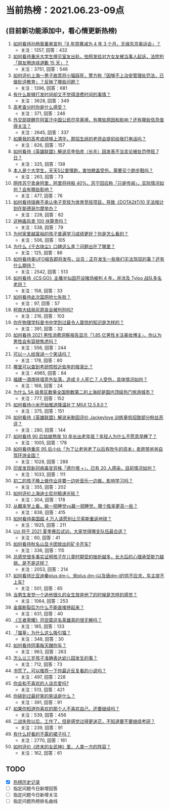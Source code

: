 # 当前热榜：2021.06.23-09点
## (目前新功能添加中，看心情更新热榜)
1. [如何看待孙杨案重审宣判「8 年禁赛减为 4 年 3 个月，无缘东京奥运会」？](https://www.zhihu.com/question/466646307)
    * 关注：1357, 回答：432
2. [如何看待重庆大学生撞见室友出轨，拍照发给对方女友被当事人起诉，法院判「朋友圈连续道歉 15 天」？](https://www.zhihu.com/question/466513016)
    * 关注：3751, 回答：546
3. [如何评价上海一男子故意将小猫踩死，警方称「因够不上治安管理处罚法，已做批评教育」？反映了哪些问题？](https://www.zhihu.com/question/466304670)
    * 关注：1396, 回答：681
4. [有什么能够打发时间却又不觉得浪费时间的事情？](https://www.zhihu.com/question/301386253)
    * 关注：3628, 回答：349
5. [高考查分时你是什么感受？](https://www.zhihu.com/question/466111722)
    * 关注：371, 回答：246
6. [外交部提醒在阿富汗中国公民尽早离境，有哪些原因和影响？还有哪些信息值得关注？](https://www.zhihu.com/question/466217700)
    * 关注：2645, 回答：337
7. [如果我的高考成绩够上清华，那招生组的老师会提前给我打电话吗？](https://www.zhihu.com/question/454386015)
    * 关注：826, 回答：157
8. [如何看待《英雄联盟》解说员李伯彦（长毛）因发表不当言论被处罚停班 7 日？](https://www.zhihu.com/question/466514186)
    * 关注：325, 回答：138
9. [本人是个大学生，天天5公里慢跑，害怕膝盖受伤，需要买个跑步鞋吗？](https://www.zhihu.com/question/463950741)
    * 关注：263, 回答：73
10. [网传苏宁卖身阿里，阿里将持股 40%，苏宁回应称「只是传闻」，实际情况如何？会有哪些影响？](https://www.zhihu.com/question/466571042)
    * 关注：477, 回答：76
11. [如何看待瑞典不承认电子竞技为体育竞技项目，导致《DOTA2》Ti10 无法按计划在斯德哥尔摩举办？](https://www.zhihu.com/question/466481205)
    * 关注：228, 回答：82
12. [这种画风卖 100 块算贵吗？](https://www.zhihu.com/question/465453498)
    * 关注：538, 回答：79
13. [为何家里越富裕的孩子普遍学习成绩更好？你是怎么看的？](https://www.zhihu.com/question/450056291)
    * 关注：506, 回答：105
14. [为什么《千古玦尘》口碑这么差？问题出在了哪里？](https://www.zhihu.com/question/465662668)
    * 关注：125, 回答：86
15. [如何看待美UFO报告即将发布，议员：正在发生一些我们无法驾驭的事？还有什么期待？](https://www.zhihu.com/question/465771991)
    * 关注：2542, 回答：513
16. [如何看待《CS:GO》主播半仙因开设赌场被判 4 年，并涉及 Tyloo 战队多名老将？](https://www.zhihu.com/question/465799818)
    * 关注：158, 回答：33
17. [如何看待此次篮网抢七失败？](https://www.zhihu.com/question/466102154)
    * 关注：97, 回答：57
18. [柯南大结局灰原哀会被判刑吗?](https://www.zhihu.com/question/386040910)
    * 关注：216, 回答：103
19. [你在物理学科普书中学到过最令人震惊的知识是怎样的？](https://www.zhihu.com/question/456001315)
    * 关注：391, 回答：32
20. [如何看待 2021 男性消费洞察报告显示「1.85 亿男性关注美妆博主」，你认为男性会有容貌焦虑吗？](https://www.zhihu.com/question/466573038)
    * 关注：556, 回答：244
21. [可以一人给我讲一个笑话吗？](https://www.zhihu.com/question/444005839)
    * 关注：178, 回答：80
22. [哪里可以查到考研院校近些年的报录比？](https://www.zhihu.com/question/367173234)
    * 关注：4965, 回答：84
23. [福建一酒席砖墙意外坠落，造成 9 人死亡 7 人受伤，具体情况如何？](https://www.zhihu.com/question/466563285)
    * 关注：168, 回答：24
24. [为什么 5A 级景区数量全国倒数第二的上海却是国内顶级热门旅游城市？](https://www.zhihu.com/question/466381415)
    * 关注：777, 回答：152
25. [如何看待小米开始推送降温补丁 MIUI 12.5.8.0？](https://www.zhihu.com/question/466310277)
    * 关注：375, 回答：151
26. [如何看待《英雄联盟》解说米勒因评价 Jackeylove 训练量低招致部分粉丝恶评？](https://www.zhihu.com/question/466123710)
    * 关注：280, 回答：144
27. [如何看待 90 后姑娘熬夜 10 年长出老年斑？年轻人为什么不愿意早睡了？](https://www.zhihu.com/question/466328145)
    * 关注：1005, 回答：178
28. [如何看待重庆 95 后小伙「为了让老爸老了以后有吹牛的资本」卖房带爸爸自驾环游全国？](https://www.zhihu.com/question/466349378)
    * 关注：1028, 回答：288
29. [印度发现新冠病毒变异株「德尔塔 +」，已有 20 人感染，目前情况如何？](https://www.zhihu.com/question/466349358)
    * 关注：1033, 回答：111
30. [初二的孩子晚上做作业非要一边听音乐一边做，影响学习吗？](https://www.zhihu.com/question/421790883)
    * 关注：355, 回答：202
31. [如何评价上海迪士尼创极速光轮？](https://www.zhihu.com/question/445718276)
    * 关注：304, 回答：178
32. [从概率学上看，输一把睡觉vs赢一把睡觉，哪个胜率更高一些？](https://www.zhihu.com/question/461910176)
    * 关注：838, 回答：415
33. [如何看待美国超 4 万人请愿别让贝索斯重返地球？](https://www.zhihu.com/question/466270783)
    * 关注：1925, 回答：211
34. [Uzi 将于 2021 夏季赛后试训，大家觉得哪支队伍最合适？](https://www.zhihu.com/question/466298886)
    * 关注：60, 回答：41
35. [如何看待秋名山显卡团放出的矿卡开车?](https://www.zhihu.com/question/465645313)
    * 关注：336, 回答：115
36. [总感觉很多事实证明孩子在儿童时期受的挫折越多，长大后的心理承受能力越弱，是不是这样？](https://www.zhihu.com/question/266704437)
    * 关注：2053, 回答：214
37. [如何看待比亚迪秦plus dm-i、宋plus dm-i以及唐dm-i的供不应求，车主提不上车?](https://www.zhihu.com/question/459492306)
    * 关注：501, 回答：65
38. [当男生发觉一个追他很久的女生放弃他了的时候是怎样的感觉？](https://www.zhihu.com/question/266589774)
    * 关注：1064, 回答：253
39. [金属断裂后为什么不能直接拼起来？](https://www.zhihu.com/question/34674308)
    * 关注：631, 回答：40
40. [《王者荣耀》司空震这名英雄真的很无解吗？](https://www.zhihu.com/question/462884750)
    * 关注：185, 回答：133
41. [「猫草」为什么这么吸引猫？](https://www.zhihu.com/question/46886420)
    * 关注：348, 回答：30
42. [如何看待同事每天蹭你车？](https://www.zhihu.com/question/63645770)
    * 关注：963, 回答：263
43. [怎么让三岁孩子准确表达幼儿园发生的事？](https://www.zhihu.com/question/455057144)
    * 关注：712, 回答：73
44. [书荒了，可以推荐一下你最近反复看的小说吗？](https://www.zhihu.com/question/379247015)
    * 关注：497, 回答：228
45. [你会和不喜欢的人谈恋爱吗?](https://www.zhihu.com/question/463309407)
    * 关注：513, 回答：421
46. [你碰到过最好笑的笑话是什么？](https://www.zhihu.com/question/264532261)
    * 关注：391, 回答：91
47. [如果你知道你喜欢的那个人不喜欢自己，还要继续吗？](https://www.zhihu.com/question/464113393)
    * 关注：539, 回答：456
48. [二战失败以后，工作了，但是感觉过得更迷茫，不知道要不要继续考研？](https://www.zhihu.com/question/460355264)
    * 关注：239, 回答：91
49. [有什么好看的不露的裙子吗？](https://www.zhihu.com/question/449495437)
    * 关注：2770, 回答：161
50. [如何评价《终末的女武神》里，人类一方的阵容？](https://www.zhihu.com/question/326427730)
    * 关注：162, 回答：61
## TODO
* [x] [热榜历史记录](hot_history/AllHot.md)
* [ ] 指定问题今日新增回答
* [ ] 指定问题今日新增关注
* [ ] 指定问题热榜排名曲线
